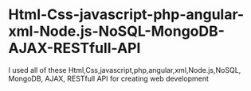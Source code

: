 # Html-Css-javascript-php-angular-xml-Node.js-NoSQL-MongoDB-AJAX-RESTfull-API
I used all of these Html,Css,javascript,php,angular,xml,Node.js,NoSQL, MongoDB, AJAX, RESTfull API for creating web development
